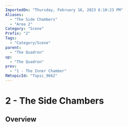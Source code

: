 ```yaml
---
ImportedOn: "Thursday, February 16, 2023 6:10:23 PM"
Aliases:
  - "The Side Chambers"
  - "Area 2"
Category: "Scene"
Prefix: "2"
Tags:
  - "Category/Scene"
parent:
  - "The Quadron"
up:
  - "The Quadron"
prev:
  - "1 - The Inner Chamber"
RWtopicId: "Topic_9662"
---
```

# 2 - The Side Chambers
## Overview
